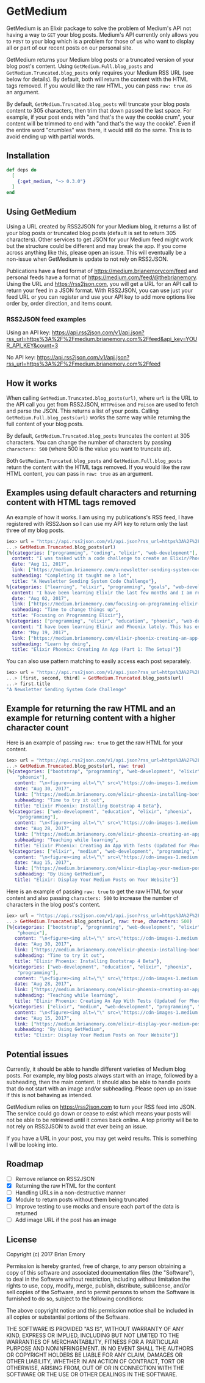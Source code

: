 # GetMedium

GetMedium is an Elixir package to solve the problem of Medium's API not having a way to `GET` your blog posts. Medium's API currently only allows you to `POST` to your blog which is a problem for those of us who want to display all or part of our recent posts on our personal site.

GetMedium returns your Medium blog posts or a truncated version of your blog post's content. Using `GetMedium.Full.blog_posts` and `GetMedium.Truncated.blog_posts` only requires your Medium RSS URL (see below for details). By default, both will return the content with the HTML tags removed. If you would like the raw HTML, you can pass `raw: true` as an argument.

By default, `GetMedium.Truncated.blog_posts` will truncate your blog posts content to 305 characters, then trim that down passed the last space. For example, if your post ends with "and that's the way the cookie crum", your content will be trimmed to end with "and that's the way the cookie". Even if the entire word "crumbles" was there, it would still do the same. This is to avoid ending up with partial words.

## Installation

```elixir
def deps do
  [
    {:get_medium, "~> 0.3.0"}
  ]
end
```

## Using GetMedium
Using a URL created by RSS2JSON for your Medium blog, it returns a list of your blog posts or truncated blog posts (default is set to return 305 characters). Other services to get JSON for your Medium feed might work but the structure could be different and may break the app. If you come across anything like this, please open an issue. This will eventually be a non-issue when GetMedium is update to not rely on RSS2JSON.

Publications have a feed format of https://medium.brianemorycom/feed and personal feeds have a format of https://medium.com/feed/@thebrianemory. Using the URL and https://rss2json.com, you will get a URL for an API call to return your feed in a JSON format. With RSS2JSON, you can use just your feed URL or you can register and use your API key to add more options like order by, order direction, and items count.

### RSS2JSON feed examples
Using an API key: https://api.rss2json.com/v1/api.json?rss_url=https%3A%2F%2Fmedium.brianemory.com%2Ffeed&api_key=YOUR_API_KEY&count=3

No API key: https://api.rss2json.com/v1/api.json?rss_url=https%3A%2F%2Fmedium.brianemory.com%2Ffeed

## How it works
When calling `GetMedium.Truncated.blog_posts(url)`, where `url` is the URL to the API call you get from RSS2JSON, `HTTPoison` and `Poison` are used to fetch and parse the JSON. This returns a list of your posts. Calling `GetMedium.Full.blog_posts(url)` works the same way while returning the full content of your blog posts. 

By default, `GetMedium.Truncated.blog_posts` truncates the content at 305 characters. You can change the number of characters by passing `characters: 500` (where 500 is the value you want to truncate at).

Both `GetMedium.Truncated.blog_posts` and `GetMedium.Full.blog_posts` return the content with the HTML tags removed. If you would like the raw HTML content, you can pass in `raw: true` as an argument.

## Examples using default characters and returning content with HTML tags removed
An example of how it works. I am using my publications's RSS feed, I have registered with RSS2Json so I can use my API key to return only the last three of my blog posts.
```elixir
iex> url = "https://api.rss2json.com/v1/api.json?rss_url=https%3A%2F%2Fmedium.brianemory.com%2Frss&api_key=YOUR_API_KEY&count=3"
...> GetMedium.Truncated.blog_posts(url)
[%{categories: ["programming", "coding", "elixir", "web-development"],
  content: "I was tasked with a code challenge to create an Elixir/Phoenix app that would be a newsletter sending system. The requirements were simple and I had 48 hours to complete it. I lost a bit of time on the first day which caused me to cut some corners and not use TDD (tsk tsk). I had a deadline and...",
  date: "Aug 11, 2017",
  link: ["https://medium.brianemory.com/a-newsletter-sending-system-code-challenge-22da00d073cc"],
  subheading: "Completing it taught me a lot",
  title: "A Newsletter Sending System Code Challenge"},
%{categories: ["learning", "elixir", "programming", "goals", "web-development"],
  content: "I have been learning Elixir the last few months and I am really enjoying it. So much in fact, I am making that my main focus. This includes what I spend my time learning and programming, and where I apply to for jobs. Elixir 1.5 and Phoenix 1.3 just came out so it is a good time to buckle down and...",
  date: "Aug 02, 2017",
  link: ["https://medium.brianemory.com/focusing-on-programming-elixir-a77daab98c05"],
  subheading: "Time to change things up",
  title: "Focusing on Programming Elixir"},
%{categories: ["programming", "elixir", "education", "phoenix", "web-development"],
  content: "I have been learning Elixir and Phoenix lately. This has entailed reading bits of books, reading blog posts, and following along with tutorials. It is time to build my first application that is not from a tutorial. I decided to make this easier on myself by cloning my Angular on Rails app ...",
  date: "May 19, 2017",
  link: ["https://medium.brianemory.com/elixir-phoenix-creating-an-app-part-1-the-setup-6626264be03"],
  subheading: "Learn by doing",
  title: "Elixir Phoenix: Creating An App (Part 1: The Setup)"}]
```

You can also use pattern matching to easily access each post separately.
```elixir
iex> url = "https://api.rss2json.com/v1/api.json?rss_url=https%3A%2F%2Fmedium.brianemory.com%2Frss&api_key=YOUR_API_KEY&count=3"
...> [first, second, third] = GetMedium.Truncated.blog_posts(url)
...> first.title
"A Newsletter Sending System Code Challenge"
```

## Example for returning the raw HTML and an example for returning content with a higher character count
Here is an example of passing `raw: true` to get the raw HTML for your content.
```elixir
iex> url = "https://api.rss2json.com/v1/api.json?rss_url=https%3A%2F%2Fmedium.brianemory.com%2Frss&api_key=YOUR_API_KEY&count=3"
...> GetMedium.Truncated.blog_posts(url, raw: true)
[%{categories: ["bootstrap", "programming", "web-development", "elixir",
    "phoenix"],
   content: "\n<figure><img alt=\"\" src=\"https://cdn-images-1.medium.com/max/1024/1*G7GdGzUPNKH3RS9owmt5SQ.png\"></figure><h4>Time to try it out</h4>\n<p><a href=\"https://getbootstrap.com/\">Bootstrap 4</a> is finally out of alpha and into beta. I have stayed away from Bootstrap 4 while it was in alpha. Now that it is in...",
   date: "Aug 30, 2017",
   link: ["https://medium.brianemory.com/elixir-phoenix-installing-bootstrap-4-beta-9e2f2d73bd83"],
   subheading: "Time to try it out",
   title: "Elixir Phoenix: Installing Bootstrap 4 Beta"},
 %{categories: ["web-development", "education", "elixir", "phoenix",
    "programming"],
   content: "\n<figure><img alt=\"\" src=\"https://cdn-images-1.medium.com/max/1000/1*TOaNlUZK4ZoFAH9pJhbsmA.png\"></figure><h4>Teaching while learning</h4>\n<p>Back in April, I started learning Elixir and Phoenix. It was the second programming language I learned and my first functional programming language. It was quite...",
   date: "Aug 28, 2017",
   link: ["https://medium.brianemory.com/elixir-phoenix-creating-an-app-with-tests-updated-for-phoenix-1-3-3cc8b5cf3601"],
   subheading: "Teaching while learning",
   title: "Elixir Phoenix: Creating An App With Tests (Updated for Phoenix 1.3)"},
 %{categories: ["elixir", "medium", "web-development", "programming", "blog"],
   content: "\n<figure><img alt=\"\" src=\"https://cdn-images-1.medium.com/max/1024/1*hQ1TWXgP_kCM_skYwjzkYA.png\"><figcaption>GetMedium in action on <a href=\"https://www.brianemory.com/\">https://www.brianemory.com</a></figcaption></figure><h4>By Using GetMedium</h4>\n<p>You know what isn’t easy to do? Display your Medium...",
   date: "Aug 15, 2017",
   link: ["https://medium.brianemory.com/elixir-display-your-medium-posts-on-your-website-39c1b6082deb"],
   subheading: "By Using GetMedium",
   title: "Elixir: Display Your Medium Posts on Your Website"}]
```

Here is an example of passing `raw: true` to get the raw HTML for your content and also passing `characters: 500` to increase the number of characters in the blog post's content.
```elixir
iex> url = "https://api.rss2json.com/v1/api.json?rss_url=https%3A%2F%2Fmedium.brianemory.com%2Frss&api_key=YOUR_API_KEY&count=3"
...> GetMedium.Truncated.blog_posts(url, raw: true, characters: 500)
[%{categories: ["bootstrap", "programming", "web-development", "elixir",
    "phoenix"],
   content: "\n<figure><img alt=\"\" src=\"https://cdn-images-1.medium.com/max/1024/1*G7GdGzUPNKH3RS9owmt5SQ.png\"></figure><h4>Time to try it out</h4>\n<p><a href=\"https://getbootstrap.com/\">Bootstrap 4</a> is finally out of alpha and into beta. I have stayed away from Bootstrap 4 while it was in alpha. Now that it is in beta and I am updating one of my projects to Phoenix 1.3, it is a good time to try it out.</p>\n<p>This will involve removing Bootstrap 3 from the phoenix.css, installing Bootstrap and jQuery...",
   date: "Aug 30, 2017",
   link: ["https://medium.brianemory.com/elixir-phoenix-installing-bootstrap-4-beta-9e2f2d73bd83"],
   subheading: "Time to try it out",
   title: "Elixir Phoenix: Installing Bootstrap 4 Beta"},
 %{categories: ["web-development", "education", "elixir", "phoenix",
    "programming"],
   content: "\n<figure><img alt=\"\" src=\"https://cdn-images-1.medium.com/max/1000/1*TOaNlUZK4ZoFAH9pJhbsmA.png\"></figure><h4>Teaching while learning</h4>\n<p>Back in April, I started learning Elixir and Phoenix. It was the second programming language I learned and my first functional programming language. It was quite a shift in thinking coming from Ruby on Rails. Since Elixir and Phoenix were written by people with a Rails background, you will find some similarities. Even though they are vastly different, I...",
   date: "Aug 28, 2017",
   link: ["https://medium.brianemory.com/elixir-phoenix-creating-an-app-with-tests-updated-for-phoenix-1-3-3cc8b5cf3601"],
   subheading: "Teaching while learning",
   title: "Elixir Phoenix: Creating An App With Tests (Updated for Phoenix 1.3)"},
 %{categories: ["elixir", "medium", "web-development", "programming", "blog"],
   content: "\n<figure><img alt=\"\" src=\"https://cdn-images-1.medium.com/max/1024/1*hQ1TWXgP_kCM_skYwjzkYA.png\"><figcaption>GetMedium in action on <a href=\"https://www.brianemory.com/\">https://www.brianemory.com</a></figcaption></figure><h4>By Using GetMedium</h4>\n<p>You know what isn’t easy to do? Display your Medium blog posts on your website. You know what can be easy to do? Display your Medium blog posts on your website.</p>\n<p>I first bumped up into this problem when I made my personal site using Rails....",
   date: "Aug 15, 2017",
   link: ["https://medium.brianemory.com/elixir-display-your-medium-posts-on-your-website-39c1b6082deb"],
   subheading: "By Using GetMedium",
   title: "Elixir: Display Your Medium Posts on Your Website"}]
```

## Potential issues
Currently, it should be able to handle different varieties of Medium blog posts. For example, my blog posts always start with an image, followed by a subheading, then the main content. It should also be able to handle posts that do not start with an image and/or subheading. Please open up an issue if this is not behaving as intended.

GetMedium relies on https://rss2json.com to turn your RSS feed into JSON. The
service could go down or cease to exist which means your posts will not be able
to be retrieved until it comes back online. A top priority will be to not rely
on RSS2JSON to avoid that ever being an issue.

If you have a URL in your post, you may get weird results. This is something I will be looking into.

## Roadmap
- [ ] Remove reliance on RSS2JSON
- [x] Returning the raw HTML for the content
- [ ] Handling URLs in a non-destructive manner
- [x] Module to return posts without them being truncated
- [ ] Improve testing to use mocks and ensure each part of the data is returned
- [ ] Add image URL if the post has an image

## License
Copyright (c) 2017 Brian Emory

Permission is hereby granted, free of charge, to any person obtaining
a copy of this software and associated documentation files (the
"Software"), to deal in the Software without restriction, including
without limitation the rights to use, copy, modify, merge, publish,
distribute, sublicense, and/or sell copies of the Software, and to
permit persons to whom the Software is furnished to do so, subject to
the following conditions:

The above copyright notice and this permission notice shall be
included in all copies or substantial portions of the Software.

THE SOFTWARE IS PROVIDED "AS IS", WITHOUT WARRANTY OF ANY KIND,
EXPRESS OR IMPLIED, INCLUDING BUT NOT LIMITED TO THE WARRANTIES OF
MERCHANTABILITY, FITNESS FOR A PARTICULAR PURPOSE AND
NONINFRINGEMENT. IN NO EVENT SHALL THE AUTHORS OR COPYRIGHT HOLDERS BE
LIABLE FOR ANY CLAIM, DAMAGES OR OTHER LIABILITY, WHETHER IN AN ACTION
OF CONTRACT, TORT OR OTHERWISE, ARISING FROM, OUT OF OR IN CONNECTION
WITH THE SOFTWARE OR THE USE OR OTHER DEALINGS IN THE SOFTWARE.
